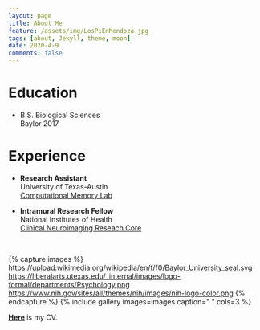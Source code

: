```yaml
---
layout: page
title: About Me
feature: /assets/img/LosPiEnMendoza.jpg
tags: [about, Jekyll, theme, moon]
date: 2020-4-9
comments: false
---
```

    





# Education

* B.S. Biological Sciences <br/>
         Baylor 2017
         
# Experience

* **Research Assistant** <br/>
         University of Texas-Austin <br/>
         [Computational Memory Lab](https://www.lewpealab.org/)
    
* **Intramural Research Fellow** <br/>
        National Institutes of Health <br/>
        [Clinical Neuroimaging Reseach Core](https://www.niaaa.nih.gov/clinical-neuroimaging-research-core)


<br/>

{% capture images %}
	https://upload.wikimedia.org/wikipedia/en/f/f0/Baylor_University_seal.svg
    https://liberalarts.utexas.edu/_internal/images/logo-formal/departments/Psychology.png                                                   https://www.nih.gov/sites/all/themes/nih/images/nih-logo-color.png
{% endcapture %}
{% include gallery images=images caption=" " cols=3 %}


<a href="https://docs.google.com/document/d/e/2PACX-1vRYB2e2E1-JJqflJJkQca94tDk7or7diA-bUNs2_qTrNGEZqRkJUtXra8pqlIWLiUHAzZJGe-Ij6XtD/pub"><b>Here</b></a> is my CV.
